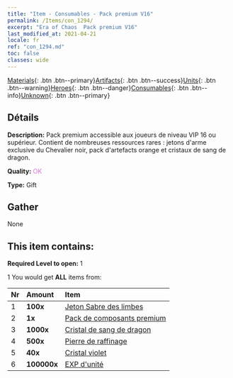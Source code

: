 ```yaml
---
title: "Item - Consumables - Pack premium V16"
permalink: /Items/con_1294/
excerpt: "Era of Chaos  Pack premium V16"
last_modified_at: 2021-04-21
locale: fr
ref: "con_1294.md"
toc: false
classes: wide
---
```

 [Materials](/fr/Items/){: .btn .btn--primary}[Artifacts](/fr/Items/Artifacts/){: .btn .btn--success}[Units](/fr/Items/Units/){: .btn .btn--warning}[Heroes](/fr/Items/Heroes/){: .btn .btn--danger}[Consumables](/fr/Items/Consumables/){: .btn .btn--info}[Unknown](/fr/Items/Unknown/){: .btn .btn--primary}

## Détails
 **Description:** Pack premium accessible aux joueurs de niveau VIP 16 ou supérieur. Contient de nombreuses ressources rares : jetons d'arme exclusive du Chevalier noir, pack d'artefacts orange et cristaux de sang de dragon.

 **Quality:** <span style="color: #DA70D6">OK</span>

 **Type:** Gift

## Gather

  None

## This item contains:

 **Required Level to open:** 1

 1 You would get **ALL** items  from:

  | Nr | Amount |     Item    |
  |:---|:-------|:------------|
  | 1 |  **100x** | [Jeton Sabre des limbes](/fr/Items/con_979/) |  | 
  | 2 |  **1x** | [Pack de composants premium](/fr/Items/con_1363/) |  | 
  | 3 |  **1000x** | [Cristal de sang de dragon](/fr/Items/con_879/) |  | 
  | 4 |  **500x** | [Pierre de raffinage](/fr/Items/con_814/) |  | 
  | 5 |  **40x** | [Cristal violet](/fr/Items/con_720/) |  | 
  | 6 |  **100000x** | [EXP d'unité](/fr/Items/con_902/) |  | 
